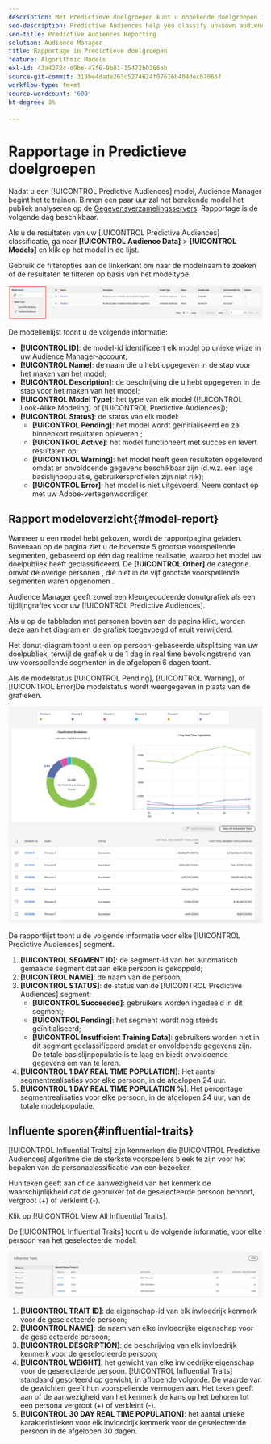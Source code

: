 ```yaml
---
description: Met Predictieve doelgroepen kunt u onbekende doelgroepen in real time indelen in verschillende persona's aan de hand van datawetenschap.
seo-description: Predictive Audiences help you classify unknown audiences into distinct personas in real-time, using data science.
seo-title: Predictive Audiences Reporting
solution: Audience Manager
title: Rapportage in Predictieve doelgroepen
feature: Algorithmic Models
exl-id: 43a4272c-d9be-47f6-9b81-15472b0366ab
source-git-commit: 319be4dade263c5274624f07616b404decb7066f
workflow-type: tm+mt
source-wordcount: '609'
ht-degree: 3%

---
```


# Rapportage in Predictieve doelgroepen

Nadat u een [!UICONTROL Predictive Audiences] model, Audience Manager begint het te trainen. Binnen een paar uur zal het berekende model het publiek analyseren op de [Gegevensverzamelingsservers](https://experienceleague.adobe.com/docs/audience-manager/user-guide/reference/system-components/components-data-collection.html?lang=nl-NL#dcs-pcs). Rapportage is de volgende dag beschikbaar.

Als u de resultaten van uw [!UICONTROL Predictive Audiences] classificatie, ga naar **[!UICONTROL Audience Data]** > **[!UICONTROL Models]** en klik op het model in de lijst.

Gebruik de filteropties aan de linkerkant om naar de modelnaam te zoeken of de resultaten te filteren op basis van het modeltype.

![voorspellend publiek-filter](assets/predictive-audiences-filter-models.png)

De modellenlijst toont u de volgende informatie:

* **[!UICONTROL ID]**: de model-id identificeert elk model op unieke wijze in uw Audience Manager-account;
* **[!UICONTROL Name]**: de naam die u hebt opgegeven in de stap voor het maken van het model;
* **[!UICONTROL Description]**: de beschrijving die u hebt opgegeven in de stap voor het maken van het model;
* **[!UICONTROL Model Type]**: het type van elk model ([!UICONTROL Look-Alike Modeling] of [!UICONTROL Predictive Audiences]);
* **[!UICONTROL Status]**: de status van elk model:
   * **[!UICONTROL Pending]**: het model wordt geïnitialiseerd en zal binnenkort resultaten opleveren ;
   * **[!UICONTROL Active]**: het model functioneert met succes en levert resultaten op;
   * **[!UICONTROL Warning]**: het model heeft geen resultaten opgeleverd omdat er onvoldoende gegevens beschikbaar zijn (d.w.z. een lage basislijnpopulatie, gebruikersprofielen zijn niet rijk);
   * **[!UICONTROL Error]**: het model is niet uitgevoerd. Neem contact op met uw Adobe-vertegenwoordiger.

## Rapport modeloverzicht{#model-report}

Wanneer u een model hebt gekozen, wordt de rapportpagina geladen. Bovenaan op de pagina ziet u de bovenste 5 grootste voorspellende segmenten, gebaseerd op één dag realtime realisatie, waarop het model uw doelpubliek heeft geclassificeerd. De **[!UICONTROL Other]** de categorie omvat de overige personen , die niet in de vijf grootste voorspellende segmenten waren opgenomen .

Audience Manager geeft zowel een kleurgecodeerde donutgrafiek als een tijdlijngrafiek voor uw [!UICONTROL Predictive Audiences].

Als u op de tabbladen met personen boven aan de pagina klikt, worden deze aan het diagram en de grafiek toegevoegd of eruit verwijderd.

Het donut-diagram toont u een op persoon-gebaseerde uitsplitsing van uw doelpubliek, terwijl de grafiek u de 1 dag in real time bevolkingstrend van uw voorspellende segmenten in de afgelopen 6 dagen toont.

Als de modelstatus [!UICONTROL Pending], [!UICONTROL Warning], of [!UICONTROL Error]De modelstatus wordt weergegeven in plaats van de grafieken.

![smart-persona-rapport](assets/predictive-audiences-report.png)

De rapportlijst toont u de volgende informatie voor elke [!UICONTROL Predictive Audiences] segment.

1. **[!UICONTROL SEGMENT ID]**: de segment-id van het automatisch gemaakte segment dat aan elke persoon is gekoppeld;
1. **[!UICONTROL NAME]**: de naam van de persoon;
1. **[!UICONTROL STATUS]**: de status van de [!UICONTROL Predictive Audiences] segment:
   * **[!UICONTROL Succeeded]**: gebruikers worden ingedeeld in dit segment;
   * **[!UICONTROL Pending]**: het segment wordt nog steeds geïnitialiseerd;
   * **[!UICONTROL Insufficient Training Data]**: gebruikers worden niet in dit segment geclassificeerd omdat er onvoldoende gegevens zijn. De totale basislijnpopulatie is te laag en biedt onvoldoende gegevens om van te leren.
1. **[!UICONTROL 1 DAY REAL TIME POPULATION]**: Het aantal segmentrealisaties voor elke persoon, in de afgelopen 24 uur.
1. **[!UICONTROL 1 DAY REAL TIME POPULATION %]**: Het percentage segmentrealisaties voor elke persoon, in de afgelopen 24 uur, van de totale modelpopulatie.

## Influente sporen{#influential-traits}

[!UICONTROL Influential Traits] zijn kenmerken die [!UICONTROL Predictive Audiences] algoritme die de sterkste voorspellers bleek te zijn voor het bepalen van de personaclassificatie van een bezoeker.

Hun teken geeft aan of de aanwezigheid van het kenmerk de waarschijnlijkheid dat de gebruiker tot de geselecteerde persoon behoort, vergroot (+) of verkleint (-).

Klik op [!UICONTROL View All Influential Traits].

De [!UICONTROL Influential Traits] toont u de volgende informatie, voor elke persoon van het geselecteerde model:

![invloedrijke eigenschappen](assets/predictive-audiences-influential-traits.png)

1. **[!UICONTROL TRAIT ID]**: de eigenschap-id van elk invloedrijk kenmerk voor de geselecteerde persoon;
1. **[!UICONTROL NAME]**: de naam van elke invloedrijke eigenschap voor de geselecteerde persoon;
1. **[!UICONTROL DESCRIPTION]**: de beschrijving van elk invloedrijk kenmerk voor de geselecteerde persoon;
1. **[!UICONTROL WEIGHT]**: het gewicht van elke invloedrijke eigenschap voor de geselecteerde persoon. [!UICONTROL Influential Traits] standaard gesorteerd op gewicht, in aflopende volgorde.  De waarde van de gewichten geeft hun voorspellende vermogen aan. Het teken geeft aan of de aanwezigheid van het kenmerk de kans op het behoren tot een persona vergroot (+) of verkleint (-).
1. **[!UICONTROL 30 DAY REAL TIME POPULATION]**: het aantal unieke karakteristieken voor elk invloedrijk kenmerk voor de geselecteerde persoon in de afgelopen 30 dagen.
